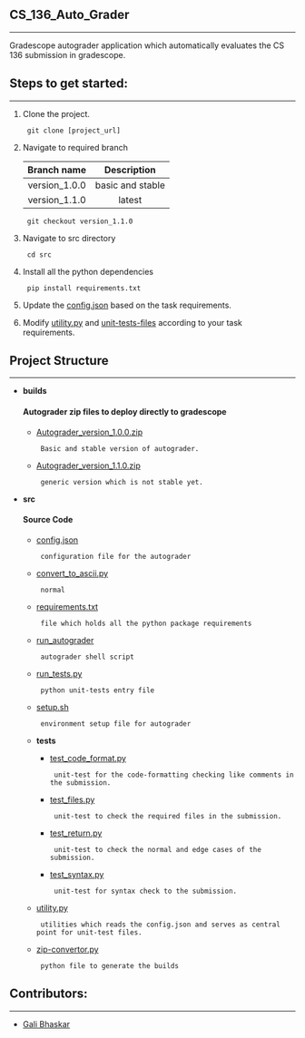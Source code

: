 ## CS_136_Auto_Grader
---
Gradescope autograder application which automatically evaluates the CS 136 submission in gradescope. 


## Steps to get started:
---
1. Clone the project.
        
        git clone [project_url]

2. Navigate to required branch
      
      | Branch name | Description    |
      | :---:   | :---: | 
      | version_1.0.0 | basic and stable   |
      | version_1.1.0 | latest   |


        git checkout version_1.1.0

3. Navigate to src directory

        cd src

4. Install all the python dependencies

        pip install requirements.txt

5. Update the [config.json](src/config.json)
 based on the task requirements.

6. Modify [utility.py](src/utility.py) and [unit-tests-files](src/tests/) according to your task requirements. 


## Project Structure
---

   - __builds__
     #### Autograder zip files to deploy directly to gradescope
     - [Autograder\_version\_1.0.0.zip](builds/Autograder_version_1.0.0.zip)

            Basic and stable version of autograder.

     - [Autograder\_version\_1.1.0.zip](builds/Autograder_version_1.1.0.zip)
            
            generic version which is not stable yet. 

   - __src__ 
      #### Source Code

     - [config.json](src/config.json)

            configuration file for the autograder

     - [convert\_to\_ascii.py](src/convert_to_ascii.py)

            normal 

     - [requirements.txt](src/requirements.txt)

            file which holds all the python package requirements

     - [run\_autograder](src/run_autograder)

            autograder shell script

     - [run\_tests.py](src/run_tests.py)

            python unit-tests entry file

     - [setup.sh](src/setup.sh)

            environment setup file for autograder

     - __tests__
       - [test\_code\_format.py](src/tests/test_code_format.py)

              unit-test for the code-formatting checking like comments in the submission.

       - [test\_files.py](src/tests/test_files.py)

              unit-test to check the required files in the submission.

       - [test\_return.py](src/tests/test_return.py)

              unit-test to check the normal and edge cases of the submission.  

       - [test\_syntax.py](src/tests/test_syntax.py)

              unit-test for syntax check to the submission. 
     - [utility.py](src/utility.py)

            utilities which reads the config.json and serves as central point for unit-test files.

     - [zip\-convertor.py](src/zip-convertor.py)

            python file to generate the builds


## Contributors:
---
- [Gali Bhaskar](https://github.com/galibhaskar)
